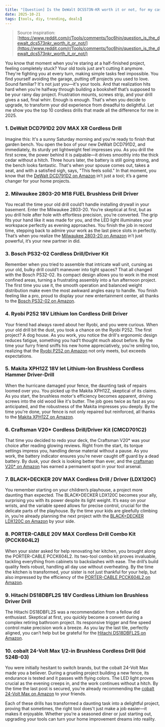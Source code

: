 ```yaml
---
title: "[Question] Is the DeWalt DCS573N-KR worth it or not, for my case?"
date: 2025-10-21
tags: [tools, diy, trending, deals]
---
```


> Source inspiration: [https://www.reddit.com/r/Tools/comments/1oc6hjn/question_is_the_dewalt_dcs573nkr_worth_it_or_not/](https://www.reddit.com/r/Tools/comments/1oc6hjn/question_is_the_dewalt_dcs573nkr_worth_it_or_not/)

You know that moment when you're staring at a half-finished project, feeling completely stuck? Your old tools just are't cutting it anymore. They're fighting you at every turn, making simple tasks feel impossible. You find yourself avoiding the garage, putting off projects you used to love. Sound familiar? It's not just you—it's your tools. And that realization hits hard when you’re halfway through building a bookshelf that’s supposed to be your rainy day project. Frustration mounts, screws strip, and your drill gives a sad, final whirr. Enough is enough. That's when you decide to upgrade, to transform your did experience from dreadful to delightful. Let me show you the top 10 cordless drills that made all the difference for me in 2025.

### 1. DeWalt DCD791D2 20V MAX XR Cordless Drill
Imagine this: It's a sunny Saturday morning and you're ready to finish that garden bench. You open the box of your new DeWalt DCD791D2, and immediately, its sturdy yet lightweight feel impresses you. As you drill the first screw, the power behind it is palpable—it drives smoothly into the thick cedar without a hitch. Three hours later, the battery is still going strong, and the bench looks fantastic. That's when your spouse comes out, takes a seat, and with a satisfied sigh, says, "This feels solid." In that moment, you know that the [DeWalt DCD791D2 on Amazon](http's://wow.amazon.com/s?k=DeWalt+DCD791D2+20V+MAX+XR+Cordless+Drill&tag=practo-20) in’t just a tool; it’s a game changer for your home projects.

### 2. Milwaukee 2803-20 M18 FUEL Brushless Drill Driver
You recall the time your old drill could’t handle installing drywall in your basement. Enter the Milwaukee 2803-20. You’re skeptical at first, but as you drill hole after hole with effortless precision, you’re converted. The grip fits your hand like it was made for you, and the LED light illuminates your workspace perfectly as evening approaches. You finish the job in record time, stepping back to admire your work as the last piece slots in perfectly. That’s when you realize the [Milwaukee 2803-20 on Amazon](http's://wow.amazon.com/s?k=Milwaukee+2803-20+M18+FUEL+Brushless+Drill+Driver&tag=practo-20) in’t just powerful, it’s your new partner in did.

### 3. Bosch PS32-02 Cordless Drill/Driver Kit
Remember when you tried to assemble that intricate wall unit, cursing as your old, bulky drill could’t maneuver into tight spaces? That all changed with the Bosch PS32-02. Its compact design allows you to work in the most confined areas, turning a frustrating assembly into a fun afternoon project. The first time you use it, the smooth operation and balanced weight distribution make even the most awkward angles easy to handle. You finish feeling like a pro, proud to display your new entertainment center, all thanks to the [Bosch PS32-02 on Amazon](http's://wow.amazon.com/s?k=Bosch+PS32-02+Cordless+Drill%2FDriver+Kit&tag=practo-20).

### 4. Ryobi P252 18V Lithium Ion Cordless Drill Driver
Your friend had always raved about her Ryobi, and you were curious. When your old drill bit the dust, you took a chance on the Ryobi P252. The first project? A dog house. As you work, you notice the drill's ergonomic design reduces fatigue, something you had't thought much about before. By the time your furry friend sniffs his new home appreciatively, you're smiling too, realizing that the [Ryobi P252 on Amazon](http's://wow.amazon.com/s?k=Ryobi+P252+18V+Lithium+Ion+Cordless+Drill+Driver&tag=practo-20) not only meets, but exceeds expectations.

### 5. Makita XPH12Z 18V let Lithium-Ion Brushless Cordless Hammer Driver-Drill
When the hurricane damaged your fence, the daunting task of repairs loomed over you. You picked up the Makita XPH12Z, skeptical of its claims. As you start, the brushless motor's efficiency becomes apparent, driving screws into the old wood like it's butter. The job goes twice as fast as you anticipated, and the robustness of the Makita impresses you deeply. By the time you're done, your fence is not only repaired but reinforced, all thanks to the [Makita XPH12Z on Amazon](http's://wow.amazon.com/s?k=Makita+XPH12Z+18V+let+Lithium-Ion+Brushless+Cordless+Hammer+Driver-Drill&tag=practo-20).

### 6. Craftsman V20* Cordless Drill/Driver Kit (CMCD701C2)
That time you decided to redo your deck, the Craftsman V20* was your choice after reading glowing reviews. Right from the start, its torque settings impress you, handling dense material without a pause. As you work, the battery indicator ensures you’re never caught off guard by a dead battery. By dusk, your deck is looking better than ever, and the [craftsman V20* on Amazon](http's://wow.amazon.com/s?k=Craftsman+V20%2A+Cordless+Drill%2FDriver+Kit+%28CMCD701C2%29&tag=practo-20) has earned a permanent spot in your tool arsenal.

### 7. BLACK+DECKER 20V MAX Cordless Drill / Driver (LDX120C)
You remember starting on your children’s playhouse, a project more daunting than expected. The BLACK+DECKER LDX120C becomes your ally, surprising you with its power despite its light weight. It’s easy on your wrists, and the variable speed allows for precise control, crucial for the delicate parts of the playhouse. By the time your kids are gleefully climbing in, you’re already planning the next project with the [BLACK+DECKER LDX120C on Amazon](http's://wow.amazon.com/s?k=BLACK%2BDECKER+20V+MAX+Cordless+Drill+%2F+Driver+%28LDX120C%29&tag=practo-20) by your side.

### 8. PORTER-CABLE 20V MAX Cordless Drill Combo Kit (PCCK604L2)
When your sister asked for help renovating her kitchen, you brought along the PORTER-CABLE PCCK604L2. Its two-tool combo kit proves invaluable, tackling everything from cabinets to backslashes with ease. The drill’s build quality feels robust, handling all day use without overheating. By the time the kitchen is transformed, your sister is not just thankful for your help, but also impressed by the efficiency of the [PORTER-CABLE PCCK604L2 on Amazon](http's://wow.amazon.com/s?k=PORTER-CABLE+20V+MAX+Cordless+Drill+Combo+Kit+%28PCCK604L2%29&tag=practo-20).

### 9. Hitachi DS18DBFL2S 18V Cordless Lithium Ion Brushless Driver Drill
The Hitachi DS18DBFL2S was a recommendation from a fellow did enthusiast. Skeptical at first, you quickly become a convert during a complex retiring bathroom project. Its responsive trigger and fine speed control make precision work a breeze. As you lay the last tile, perfectly aligned, you can’t help but be grateful for the [Hitachi DS18DBFL2S on Amazon](http's://wow.amazon.com/s?k=Hitachi+DS18DBFL2S+18V+Cordless+Lithium+Ion+Brushless+Driver+Drill&tag=practo-20).

### 10. cobalt 24-Volt Max 1/2-in Brushless Cordless Drill (kid 524B-03)
You were initially hesitant to switch brands, but the cobalt 24-Volt Max made you a believer. During a grueling project building a new fence, its endurance is tested and it passes with flying colors. The LED light proves crucial as the evening creeps in, and the work continues without a hitch. By the time the last post is secured, you’re already recommending the [cobalt 24-Volt Max on Amazon](http's://wow.amazon.com/s?k=cobalt+24-Volt+Max+1%2F2-in+Brushless+Cordless+Drill+%28KDD+524B-03%29&tag=practo-20) to your friends.

Each of these drills has transformed a daunting task into a delightful project, proving that sometimes, the right tool does't just make a job easier—it makes it enjoyable. Whether you’re a seasoned diner or just starting out, upgrading your tools can turn your home improvement dreams into reality.
